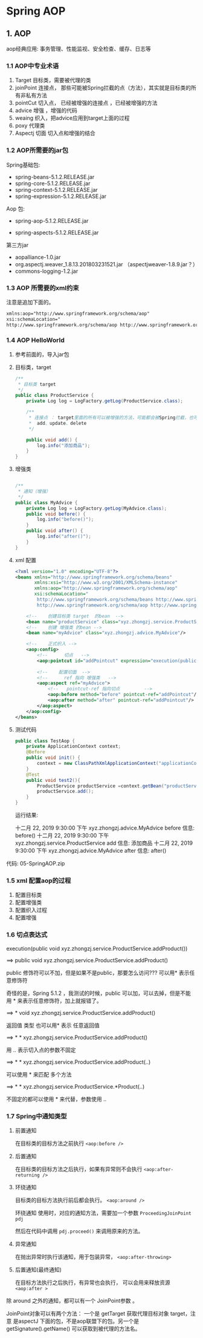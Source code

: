 #  Spring AOP

## 1. AOP

aop经典应用: 事务管理、性能监视、安全检查、缓存、日志等

### 1.1 AOP中专业术语

1. Target 目标类，需要被代理的类
2. joinPoint 连接点， 那些可能被Spring拦截的点（方法），其实就是目标类的所有非私有方法
3. pointCut 切入点， 已经被增强的连接点 ，已经被增强的方法
4. advice  增强  ，增强的代码
5. weaing  织入，把advice应用到target上面的过程
6. poxy 代理类
7. Aspectj 切面 切入点和增强的结合

### 1.2 AOP所需要的jar包

Spring基础包:

- spring-beans-5.1.2.RELEASE.jar
- spring-core-5.1.2.RELEASE.jar
- spring-context-5.1.2.RELEASE.jar
- spring-expression-5.1.2.RELEASE.jar

Aop 包:

- spring-aop-5.1.2.RELEASE.jar

- spring-aspects-5.1.2.RELEASE.jar

第三方jar

- aopalliance-1.0.jar
- org.aspectj.weaver_1.8.13.201803231521.jar （aspectjweaver-1.8.9.jar？）
- commons-logging-1.2.jar

### 1.3 AOP  所需要的xml约束

注意是追加下面的。

```xml
xmlns:aop="http://www.springframework.org/schema/aop" 
xsi:schemaLocation="
http://www.springframework.org/schema/aop http://www.springframework.org/schema/aop/spring-aop.xsd">
```

### 1.4 AOP HelloWorld

1. 参考前面的，导入jar包

2.  目标类，target

	```java
	/**
	 * 目标类 target
	 */
	public class ProductService {
	    private Log log = LogFactory.getLog(ProductService.class);
	
	    /**
	     * 连接点 ： target里面的所有可以被增强的方法，可能都会被Spring拦截，也可能只有一个
	     *  add、update、delete
	     */
	
	    public void add() {
	        log.info("添加商品");
	    }
	}
	
	```

3. 增强类 

	```java
	
	/**
	 * 通知（增强）
	 */
	public class MyAdvice {
	    private Log log = LogFactory.getLog(MyAdvice.class);
	    public void before() {
	        log.info("before()");
	    }
	    public void after() {
	        log.info("after()");
	    }
	}
	```

4. xml 配置

	```xml
	<?xml version="1.0" encoding="UTF-8"?>
	<beans xmlns="http://www.springframework.org/schema/beans"
	       xmlns:xsi="http://www.w3.org/2001/XMLSchema-instance"
	       xmlns:aop="http://www.springframework.org/schema/aop"
	       xsi:schemaLocation="
	        http://www.springframework.org/schema/beans http://www.springframework.org/schema/beans/spring-beans.xsd
	        http://www.springframework.org/schema/aop http://www.springframework.org/schema/aop/spring-aop.xsd">
	
	    <!--    创建目标类 target  的bean  -->
	    <bean name="productService" class="xyz.zhongzj.service.ProductService"/>
	    <!--    创建 增强类 的bean -->
	    <bean name="myAdvice" class="xyz.zhongzj.advice.MyAdvice"/>
	
	    <!--    正式织入 -->
	    <aop:config>
	        <!--      切点   -->
	        <aop:pointcut id="addPointcut" expression="execution(public void xyz.zhongzj.service.ProductService.add())"/>
	        
	        <!--    配置切面  -->
	        <!--      ref 指向 增强类   -->
	        <aop:aspect ref="myAdvice">
	            <!--   pointcut-ref 指向切点         -->
	            <aop:before method="before" pointcut-ref="addPointcut"/>
	            <aop:after method="after" pointcut-ref="addPointcut"/>
	        </aop:aspect>
	    </aop:config>
	</beans>
	```

5. 测试代码

	```java
	public class TestAop {
	    private ApplicationContext context;
	    @Before
	    public void init() {
	        context = new ClassPathXmlApplicationContext("applicationContext.xml");
	    }
	    @Test
	    public void test2(){
	        ProductService productService =context.getBean("productService",ProductService.class);
	        productService.add();
	    }
	}
	```

	运行结果:

	

	十二月 22, 2019 9:30:00 下午 xyz.zhongzj.advice.MyAdvice before
	信息: before()
	十二月 22, 2019 9:30:00 下午 xyz.zhongzj.service.ProductService add
	信息: 添加商品
	十二月 22, 2019 9:30:00 下午 xyz.zhongzj.advice.MyAdvice after
	信息: after()



代码: 05-SpringAOP.zip



### 1.5 xml 配置aop的过程

1. 配置目标类
2. 配置增强类
3. 配置织入过程
4. 配置增强

### 1.6  切点表达式

execution(public void xyz.zhongzj.service.ProductService.addProduct())

==> public void xyz.zhongzj.service.ProductService.addProduct()

public  修饰符可以不加，但是如果不是public，那要怎么访问???     可以用* 表示任意修饰符  



奇怪的是，Spring 5.1.2 ，我测试的时候，public 可以加，可以去掉，但是不能 用 * 来表示任意修饰符，加上就报错了。



==> \* void xyz.zhongzj.service.ProductService.addProduct()

返回值 类型 也可以用* 表示 任意返回值

==> \* \*  xyz.zhongzj.service.ProductService.addProduct()

用 .. 表示切入点的参数不固定  

==> \* \*  xyz.zhongzj.service.ProductService.addProduct(..)

可以使用 * 来匹配 多个方法

==> \* \*  xyz.zhongzj.service.ProductService.*Product(..)



不固定的都可以使用 * 来代替，参数使用 ..

### 1.7 Spring中通知类型

1. 前置通知

	 在目标类的目标方法之前执行 `<aop:before />`

2. 后置通知

	 在目标类的目标方法之后执行，如果有异常则不会执行  `<aop:after-returning />`

3. 环绕通知

	目标类的目标方法执行前后都会执行。 `<aop:around />` 

	环绕通知 使用时，对应的通知方法，需要加一个参数 `ProceedingJoinPoint pdj`

	  然后在代码中调用    `pdj.proceed()` 来调用原来的方法。

4. 异常通知

	在抛出异常时执行该通知，用于包装异常， `<aop:after-throwing>`

5. 后置通知(最终通知)

	在目标方法执行之后执行，有异常也会执行， 可以会用来释放资源`<aop:after >`

除 around 之外的通知，都可以有一个 JoinPoint参数 。

JoinPoint对象可以有两个方法： 一个是 getTarget  获取代理目标对象 target，注意 是aspectJ 下面的包，不是aop联盟下的包。另一个是 getSignature().getName()  可以获取到被代理的方法名。

